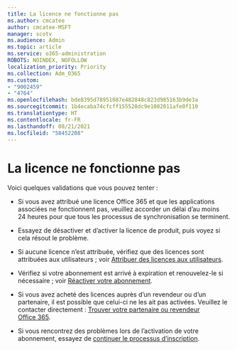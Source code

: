 ```yaml
---
title: La licence ne fonctionne pas
ms.author: cmcatee
author: cmcatee-MSFT
manager: scotv
ms.audience: Admin
ms.topic: article
ms.service: o365-administration
ROBOTS: NOINDEX, NOFOLLOW
localization_priority: Priority
ms.collection: Adm_O365
ms.custom:
- "9002459"
- "4764"
ms.openlocfilehash: bde8395d78951087e482848c823d985163b9de3a
ms.sourcegitcommit: 1b4ecaba74cfcff155528dc9e1002011afe0f110
ms.translationtype: HT
ms.contentlocale: fr-FR
ms.lasthandoff: 08/21/2021
ms.locfileid: "58452208"
---
```

# <a name="license-not-working"></a>La licence ne fonctionne pas

Voici quelques validations que vous pouvez tenter :

- Si vous avez attribué une licence Office 365 et que les applications associées ne fonctionnent pas, veuillez accorder un délai d’au moins 24 heures pour que tous les processus de synchronisation se terminent. 

- Essayez de désactiver et d’activer la licence de produit, puis voyez si cela résout le problème. 

- Si aucune licence n’est attribuée, vérifiez que des licences sont attribuées aux utilisateurs ; voir [Attribuer des licences aux utilisateurs](https://docs.microsoft.com/microsoft-365/admin/manage/assign-licenses-to-users?view=o365-worldwide).

- Vérifiez si votre abonnement est arrivé à expiration et renouvelez-le si nécessaire ; voir [Réactiver votre abonnement](https://docs.microsoft.com/alchemyinsights/reactivate-your-subscription). 

- Si vous avez acheté des licences auprès d’un revendeur ou d’un partenaire, il est possible que celui-ci ne les ait pas activées. Veuillez le contacter directement : [Trouver votre partenaire ou revendeur Office 365](https://docs.microsoft.com//microsoft-365/admin/manage/find-your-partner-or-reseller).

- Si vous rencontrez des problèmes lors de l’activation de votre abonnement, essayez de [continuer le processus d’inscription](https://go.microsoft.com/fwlink/?linkid=2126800).
